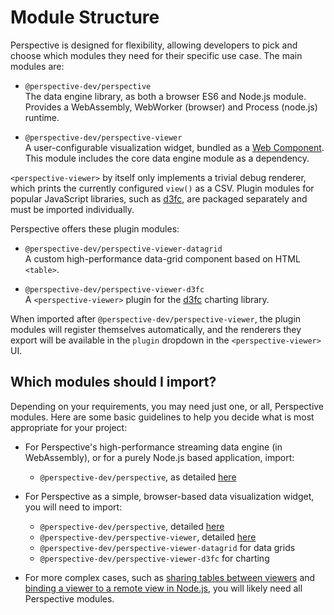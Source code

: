 # Module Structure

Perspective is designed for flexibility, allowing developers to pick and choose
which modules they need for their specific use case. The main modules are:

- `@perspective-dev/perspective`  
  The data engine library, as both a browser ES6 and Node.js module. Provides a
  WebAssembly, WebWorker (browser) and Process (node.js) runtime.

- `@perspective-dev/perspective-viewer`  
  A user-configurable visualization widget, bundled as a
  [Web Component](https://www.webcomponents.org/introduction). This module
  includes the core data engine module as a dependency.

`<perspective-viewer>` by itself only implements a trivial debug renderer, which
prints the currently configured `view()` as a CSV. Plugin modules for popular
JavaScript libraries, such as [d3fc](https://d3fc.io/), are packaged separately
and must be imported individually.

Perspective offers these plugin modules:

- `@perspective-dev/perspective-viewer-datagrid`  
  A custom high-performance data-grid component based on HTML `<table>`.

- `@perspective-dev/perspective-viewer-d3fc`  
  A `<perspective-viewer>` plugin for the [d3fc](https://d3fc.io) charting
  library.

When imported after `@perspective-dev/perspective-viewer`, the plugin modules
will register themselves automatically, and the renderers they export will be
available in the `plugin` dropdown in the `<perspective-viewer>` UI.

## Which modules should I import?

Depending on your requirements, you may need just one, or all, Perspective
modules. Here are some basic guidelines to help you decide what is most
appropriate for your project:

- For Perspective's high-performance streaming data engine (in WebAssembly), or
  for a purely Node.js based application, import:
    - `@perspective-dev/perspective`, as detailed [here](#perspective-library)

- For Perspective as a simple, browser-based data visualization widget, you will
  need to import:
    - `@perspective-dev/perspective`, detailed [here](#perspective-library)
    - `@perspective-dev/perspective-viewer`, detailed
      [here](#perspective-viewer-web-component)
    - `@perspective-dev/perspective-viewer-datagrid` for data grids
    - `@perspective-dev/perspective-viewer-d3fc` for charting

- For more complex cases, such as
  [sharing tables between viewers](#sharing-a-table-between-multiple-perspective-viewers)
  and
  [binding a viewer to a remote view in Node.js](#remote-perspective-via-workerhost),
  you will likely need all Perspective modules.
